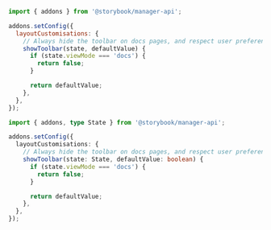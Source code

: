 ```js filename="./storybook/manager.js" renderer="common" language="js"
import { addons } from '@storybook/manager-api';

addons.setConfig({
  layoutCustomisations: {
    // Always hide the toolbar on docs pages, and respect user preferences elsewhere.
    showToolbar(state, defaultValue) {
      if (state.viewMode === 'docs') {
        return false;
      }

      return defaultValue;
    },
  },
});
```

```ts filename="./storybook/manager.ts" renderer="common" language="ts"
import { addons, type State } from '@storybook/manager-api';

addons.setConfig({
  layoutCustomisations: {
    // Always hide the toolbar on docs pages, and respect user preferences elsewhere.
    showToolbar(state: State, defaultValue: boolean) {
      if (state.viewMode === 'docs') {
        return false;
      }

      return defaultValue;
    },
  },
});
```
